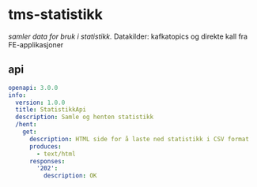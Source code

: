 # tms-statistikk

_samler data for bruk i statistikk._ 
Datakilder: kafkatopics og direkte kall fra FE-applikasjoner

## api

```yaml
openapi: 3.0.0
info:
  version: 1.0.0
  title: StatistikkApi
  description: Samle og henten statistikk
  /hent:
    get: 
      description: HTML side for å laste ned statistikk i CSV format
      produces: 
        - text/html
      responses: 
        '202':
          description: OK
```

